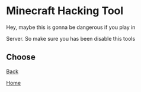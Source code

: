 # Minecraft Hacking Tool

Hey, maybe this is gonna be dangerous if you play in

Server. So make sure you has been disable this tools

## Choose

[Back](https://bit.ly/3o4m1xC) 

[Home](https://bit.ly/3oacCEE)

